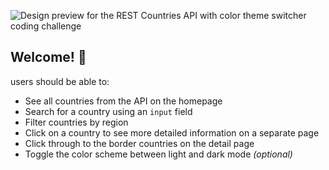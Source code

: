 ![Design preview for the REST Countries API with color theme switcher coding challenge](./design/desktop-preview.jpg)

## Welcome! 👋

users should be able to:

- See all countries from the API on the homepage
- Search for a country using an `input` field
- Filter countries by region
- Click on a country to see more detailed information on a separate page
- Click through to the border countries on the detail page
- Toggle the color scheme between light and dark mode *(optional)*